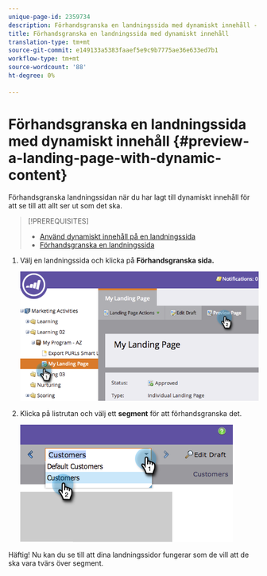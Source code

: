 ```yaml
---
unique-page-id: 2359734
description: Förhandsgranska en landningssida med dynamiskt innehåll - Marketo Docs - produktdokumentation
title: Förhandsgranska en landningssida med dynamiskt innehåll
translation-type: tm+mt
source-git-commit: e149133a5383faaef5e9c9b7775ae36e633ed7b1
workflow-type: tm+mt
source-wordcount: '88'
ht-degree: 0%

---
```



# Förhandsgranska en landningssida med dynamiskt innehåll {#preview-a-landing-page-with-dynamic-content}

Förhandsgranska landningssidan när du har lagt till dynamiskt innehåll för att se till att allt ser ut som det ska.

>[!PREREQUISITES]
>
>* [Använd dynamiskt innehåll på en landningssida](../../../../product-docs/demand-generation/landing-pages/personalizing-landing-pages/use-dynamic-content-in-a-landing-page.md)
>* [Förhandsgranska en landningssida](preview-a-landing-page.md)

>



1. Välj en landningssida och klicka på **Förhandsgranska sida.**

   ![](assets/image2014-9-17-16-3a9-3a55.png)

1. Klicka på listrutan och välj ett **segment** för att förhandsgranska det.

   ![](assets/image2014-9-25-15-3a34-3a40.png)

Häftig! Nu kan du se till att dina landningssidor fungerar som de vill att de ska vara tvärs över segment.